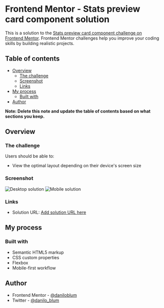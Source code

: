# Frontend Mentor - Stats preview card component solution

This is a solution to the [Stats preview card component challenge on Frontend Mentor](https://www.frontendmentor.io/challenges/stats-preview-card-component-8JqbgoU62). Frontend Mentor challenges help you improve your coding skills by building realistic projects. 

## Table of contents

- [Overview](#overview)
  - [The challenge](#the-challenge)
  - [Screenshot](#screenshot)
  - [Links](#links)
- [My process](#my-process)
  - [Built with](#built-with)
- [Author](#author)

**Note: Delete this note and update the table of contents based on what sections you keep.**

## Overview

### The challenge

Users should be able to:

- View the optimal layout depending on their device's screen size

### Screenshot

![Desktop solution](https://daniloblum.github.io/frontendmentor/newbie/1-stats-preview-card-component/design/desktop-design.jpg)
![Mobile solution](https://daniloblum.github.io/frontendmentor/newbie/1-stats-preview-card-component/design/mobile-design.jpg)

### Links

- Solution URL: [Add solution URL here](https://daniloblum.github.io/frontendmentor/newbie/1-stats-preview-card-component/index.html)

## My process

### Built with

- Semantic HTML5 markup
- CSS custom properties
- Flexbox
- Mobile-first workflow

## Author

- Frontend Mentor - [@daniloblum](https://www.frontendmentor.io/profile/daniloblum)
- Twitter - [@danilo_blum](https://twitter.com/danilo_blum)
